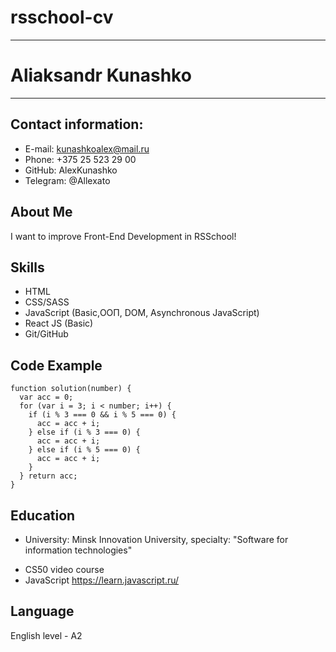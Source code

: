 # rsschool-cv
************
# Aliaksandr Kunashko
************
## Contact information:
* E-mail: kunashkoalex@mail.ru
* Phone: +375 25 523 29 00
* GitHub: AlexKunashko
* Telegram: @Allexato 
## About Me
I want to improve Front-End Development in RSSchool!
## Skills
* HTML
* CSS/SASS
* JavaScript (Basic,ООП, DOM, Asynchronous JavaScript)
* React JS (Basic)
* Git/GitHub
## Code Example
```
function solution(number) {
  var acc = 0;
  for (var i = 3; i < number; i++) {
    if (i % 3 === 0 && i % 5 === 0) {      
      acc = acc + i;
    } else if (i % 3 === 0) {      
      acc = acc + i;
    } else if (i % 5 === 0) {      
      acc = acc + i;
    }
  } return acc;
}
```
## Education
* University: Minsk Innovation University, specialty: "Software for information technologies"
+ CS50 video course
+ JavaScript https://learn.javascript.ru/
## Language
English level - A2
